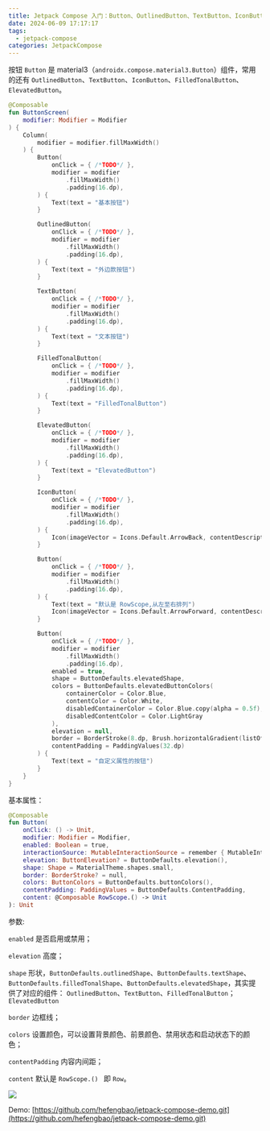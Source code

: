 ```yaml
---
title: Jetpack Compose 入门：Button、OutlinedButton、TextButton、IconButton、FilledTonalButton、ElevatedButton
date: 2024-06-09 17:17:17
tags:
  - jetpack-compose
categories: JetpackCompose
---
```

按钮 `Button` 是 material3（`androidx.compose.material3.Button`）组件，常用的还有 `OutlinedButton`、`TextButton`、`IconButton`、`FilledTonalButton`、`ElevatedButton`。

```kotlin
@Composable
fun ButtonScreen(
    modifier: Modifier = Modifier
) {
    Column(
        modifier = modifier.fillMaxWidth()
    ) {
        Button(
            onClick = { /*TODO*/ },
            modifier = modifier
                .fillMaxWidth()
                .padding(16.dp),
        ) {
            Text(text = "基本按钮")
        }

        OutlinedButton(
            onClick = { /*TODO*/ },
            modifier = modifier
                .fillMaxWidth()
                .padding(16.dp),
        ) {
            Text(text = "外边款按钮")
        }

        TextButton(
            onClick = { /*TODO*/ },
            modifier = modifier
                .fillMaxWidth()
                .padding(16.dp),
        ) {
            Text(text = "文本按钮")
        }

        FilledTonalButton(
            onClick = { /*TODO*/ },
            modifier = modifier
                .fillMaxWidth()
                .padding(16.dp),
        ) {
            Text(text = "FilledTonalButton")
        }

        ElevatedButton(
            onClick = { /*TODO*/ },
            modifier = modifier
                .fillMaxWidth()
                .padding(16.dp),
        ) {
            Text(text = "ElevatedButton")
        }

        IconButton(
            onClick = { /*TODO*/ },
            modifier = modifier
                .fillMaxWidth()
                .padding(16.dp),
        ) {
            Icon(imageVector = Icons.Default.ArrowBack, contentDescription = "返回")
        }

        Button(
            onClick = { /*TODO*/ },
            modifier = modifier
                .fillMaxWidth()
                .padding(16.dp),
        ) {
            Text(text = "默认是 RowScope,从左至右排列")
            Icon(imageVector = Icons.Default.ArrowForward, contentDescription = "")
        }

        Button(
            onClick = { /*TODO*/ },
            modifier = modifier
                .fillMaxWidth()
                .padding(16.dp),
            enabled = true,
            shape = ButtonDefaults.elevatedShape,
            colors = ButtonDefaults.elevatedButtonColors(
                containerColor = Color.Blue,
                contentColor = Color.White,
                disabledContainerColor = Color.Blue.copy(alpha = 0.5f),
                disabledContentColor = Color.LightGray
            ),
            elevation = null,
            border = BorderStroke(8.dp, Brush.horizontalGradient(listOf(Color.Cyan, Color.Green))),
            contentPadding = PaddingValues(32.dp)
        ) {
            Text(text = "自定义属性的按钮")
        }
    }
}
```

基本属性：

```kotlin
@Composable
fun Button(
    onClick: () -> Unit,
    modifier: Modifier = Modifier,
    enabled: Boolean = true,
    interactionSource: MutableInteractionSource = remember { MutableInteractionSource() },
    elevation: ButtonElevation? = ButtonDefaults.elevation(),
    shape: Shape = MaterialTheme.shapes.small,
    border: BorderStroke? = null,
    colors: ButtonColors = ButtonDefaults.buttonColors(),
    contentPadding: PaddingValues = ButtonDefaults.ContentPadding,
    content: @Composable RowScope.() -> Unit
): Unit
```

参数:

`enabled` 是否启用或禁用；

`elevation` 高度；

`shape` 形状，`ButtonDefaults.outlinedShape`、`ButtonDefaults.textShape`、`ButtonDefaults.filledTonalShape`、`ButtonDefaults.elevatedShape`，其实提供了对应的组件： `OutlinedButton`、`TextButton`、`FilledTonalButton`；`ElevatedButton`

`border` 边框线；

`colors` 设置颜色，可以设置背景颜色、前景颜色、禁用状态和启动状态下的颜色；

`contentPadding`  内容内间距；

`content` 默认是 `RowScope.() ` 即 `Row`。

![](images/202308/AF7Od3Jw0rsUMDZwT9QnxkQ5xKNqC3jDgeTcY5Co.png)

Demo: [https://github.com/hefengbao/jetpack-compose-demo.git](https://github.com/hefengbao/jetpack-compose-demo.git)